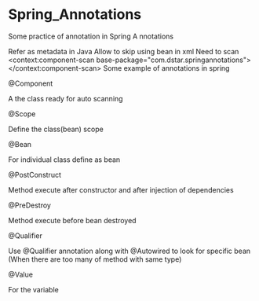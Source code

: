 # Spring_Annotations
Some practice of annotation in Spring
A
nnotations

Refer as metadata in Java
Allow to skip using bean in xml
Need to scan <context:component-scan base-package="com.dstar.springannotations"></context:component-scan>
Some example of annotations in spring

@Component

A the class ready for auto scanning

@Scope

Define the class\(bean\) scope

@Bean

For individual class define as bean

@PostConstruct

Method execute after constructor and after injection of dependencies

@PreDestroy

Method execute before bean destroyed

@Qualifier

Use @Qualifier annotation along with @Autowired to look for specific bean \(When there are too many of method with same type\)

@Value

For the variable
